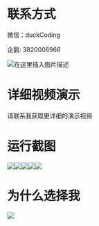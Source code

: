 # 联系方式

微信：duckCoding

企鹅: 3820006966

![在这里插入图片描述](http://upload.cxycsx.vip/91ab4bcb4f2c4c6db86365bb6d6e9c62.jpeg)

# 详细视频演示

请联系我获取更详细的演示视频

# 运行截图

![](http://www.bysj52.com/uploadfile/ueditor/image/202306/%E6%AF%95%E8%AE%BEweixin030%E8%8B%B1%E8%AF%AD%E5%AD%A6%E4%B9%A0%E4%BA%A4%E6%B5%81%E5%B9%B3%E5%8F%B0%E5%B0%8F%E7%A8%8B%E5%BA%8F%E6%AF%95%E4%B8%9A%E8%AE%BE%E8%AE%A1/1.png)![](http://www.bysj52.com/uploadfile/ueditor/image/202306/%E6%AF%95%E8%AE%BEweixin030%E8%8B%B1%E8%AF%AD%E5%AD%A6%E4%B9%A0%E4%BA%A4%E6%B5%81%E5%B9%B3%E5%8F%B0%E5%B0%8F%E7%A8%8B%E5%BA%8F%E6%AF%95%E4%B8%9A%E8%AE%BE%E8%AE%A1/5.png)![](http://www.bysj52.com/uploadfile/ueditor/image/202306/%E6%AF%95%E8%AE%BEweixin030%E8%8B%B1%E8%AF%AD%E5%AD%A6%E4%B9%A0%E4%BA%A4%E6%B5%81%E5%B9%B3%E5%8F%B0%E5%B0%8F%E7%A8%8B%E5%BA%8F%E6%AF%95%E4%B8%9A%E8%AE%BE%E8%AE%A1/2.png)![](http://www.bysj52.com/uploadfile/ueditor/image/202306/%E6%AF%95%E8%AE%BEweixin030%E8%8B%B1%E8%AF%AD%E5%AD%A6%E4%B9%A0%E4%BA%A4%E6%B5%81%E5%B9%B3%E5%8F%B0%E5%B0%8F%E7%A8%8B%E5%BA%8F%E6%AF%95%E4%B8%9A%E8%AE%BE%E8%AE%A1/4.png)![](http://www.bysj52.com/uploadfile/ueditor/image/202306/%E6%AF%95%E8%AE%BEweixin030%E8%8B%B1%E8%AF%AD%E5%AD%A6%E4%B9%A0%E4%BA%A4%E6%B5%81%E5%B9%B3%E5%8F%B0%E5%B0%8F%E7%A8%8B%E5%BA%8F%E6%AF%95%E4%B8%9A%E8%AE%BE%E8%AE%A1/3.png)

# 为什么选择我

![](http://upload.cxycsx.vip/%E7%A8%8B%E5%BA%8F%E8%AE%BE%E8%AE%A1.png)

